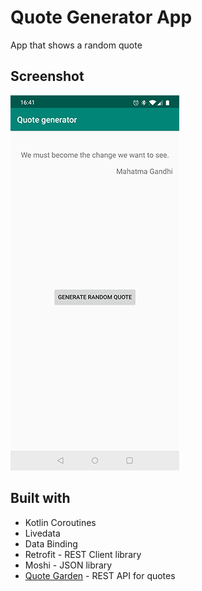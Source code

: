 # Quote Generator App

App that shows a random quote

## Screenshot
![Main screen](https://github.com/AnnaMedvedieva/quote-generator/blob/master/screenshots/screenshot_quote.png)

## Built with

* Kotlin Coroutines
* Livedata
* Data Binding
* Retrofit - REST Client library 
* Moshi - JSON library
* [Quote Garden](https://pprathameshmore.github.io/QuoteGarden/) - REST API for quotes
